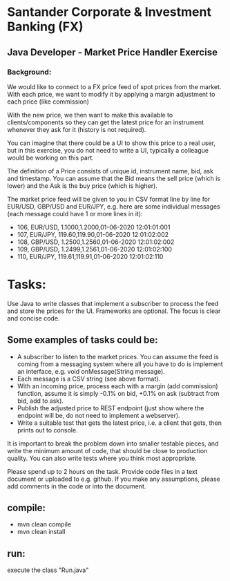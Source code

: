 # Santander Corporate & Investment Banking (FX)
## Java Developer - Market Price Handler Exercise

### Background:
We would like to connect to a FX price feed of spot prices from the market. With each price, we want to modify it by 
applying a margin adjustment to each price (like commission)

With the new price, we then want to make this available to clients/components so they can get the latest price 
for an instrument whenever they ask for it (history is not required).

You can imagine that there could be a UI to show this price to a real user, but in this exercise, 
you do not need to write a UI, typically a colleague would be working on this part.

The definition of a Price consists of unique id, instrument name, bid, ask and timestamp. 
You can assume that the Bid means the sell price (which is lower) and the Ask is the buy price
(which is higher).

The market price feed will be given to you in CSV format line by line for EUR/USD, GBP/USD and EUR/JPY, 
e.g. here are some individual messages (each message could have 1 or more lines in it):
- 106, EUR/USD, 1.1000,1.2000,01-06-2020 12:01:01:001
- 107, EUR/JPY, 119.60,119.90,01-06-2020 12:01:02:002
- 108, GBP/USD, 1.2500,1.2560,01-06-2020 12:01:02:002
- 109, GBP/USD, 1.2499,1.2561,01-06-2020 12:01:02:100
- 110, EUR/JPY, 119.61,119.91,01-06-2020 12:01:02:110

# Tasks:
Use Java to write classes that implement a subscriber to process the feed and store the prices for the UI.
Frameworks are optional. 
The focus is clear and concise code.

## Some examples of tasks could be:
- A subscriber to listen to the market prices. You can assume the feed is coming from a messaging system where all you have to do is implement an interface, e.g. void onMessage(String message).
- Each message is a CSV string (see above format).
- With an incoming price, process each with a margin (add commission) function, assume it is simply -0.1% on bid, +0.1% on ask (subtract from bid, add to ask).
- Publish the adjusted price to REST endpoint (just show where the endpoint will be, do not need to implement a webserver).
- Write a suitable test that gets the latest price, i.e. a client that gets, then prints out to console.

It is important to break the problem down into smaller testable pieces, and write the minimum amount of code,
that should be close to production quality. You can also write tests where you think most appropriate.

Please spend up to 2 hours on the task. Provide code files in a text document or uploaded to e.g. 
github. If you make any assumptions, please add comments in the code or into the document.

<End>

## compile:
- mvn clean compile
- mvn clean install

## run:
execute the class "Run.java"
